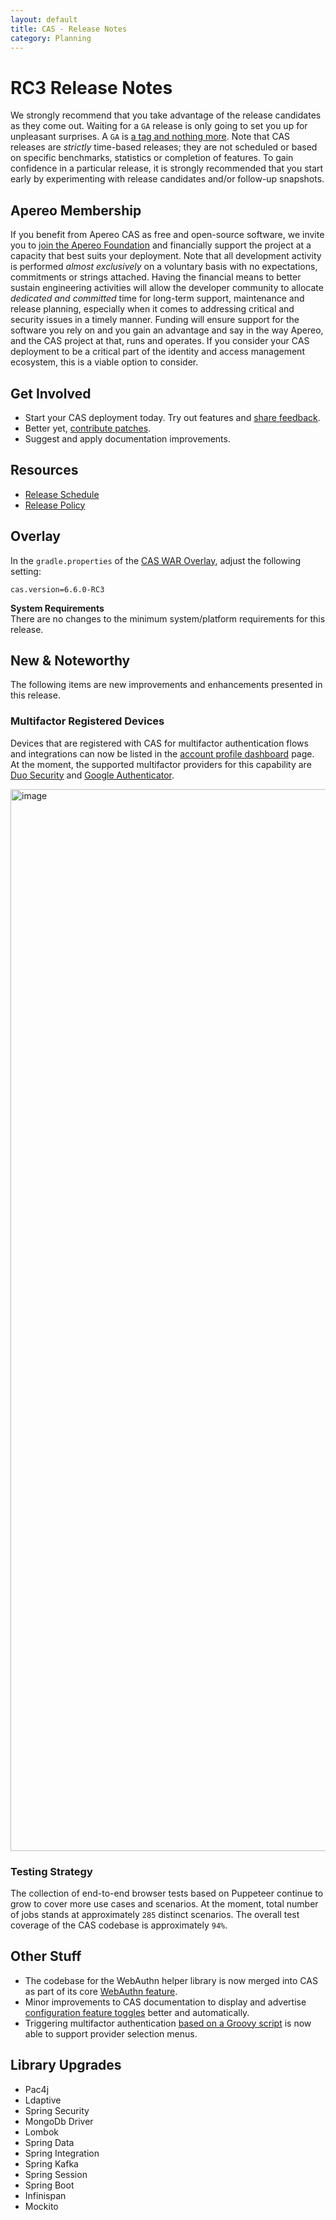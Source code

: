 ```yaml
---
layout: default
title: CAS - Release Notes
category: Planning
---
```


# RC3 Release Notes

We strongly recommend that you take advantage of the release candidates as they come out. Waiting for a `GA` release is only going to set
you up for unpleasant surprises. A `GA`
is [a tag and nothing more](https://apereo.github.io/2017/03/08/the-myth-of-ga-rel/). Note that CAS releases are *strictly* time-based
releases; they are not scheduled or based on specific benchmarks, statistics or completion of features. To gain confidence in a particular
release, it is strongly recommended that you start early by experimenting with release candidates and/or follow-up snapshots.

## Apereo Membership

If you benefit from Apereo CAS as free and open-source software, we invite you
to [join the Apereo Foundation](https://www.apereo.org/content/apereo-membership)
and financially support the project at a capacity that best suits your deployment. Note that all development activity is performed
*almost exclusively* on a voluntary basis with no expectations, commitments or strings attached. Having the financial means to better
sustain engineering activities will allow the developer community to allocate *dedicated and committed* time for long-term support,
maintenance and release planning, especially when it comes to addressing critical and security issues in a timely manner. Funding will
ensure support for the software you rely on and you gain an advantage and say in the way Apereo, and the CAS project at that, runs and
operates. If you consider your CAS deployment to be a critical part of the identity and access management ecosystem, this is a viable option to consider.

## Get Involved

- Start your CAS deployment today. Try out features and [share feedback](/cas/Mailing-Lists.html).
- Better yet, [contribute patches](/cas/developer/Contributor-Guidelines.html).
- Suggest and apply documentation improvements.

## Resources

- [Release Schedule](https://github.com/apereo/cas/milestones)
- [Release Policy](/cas/developer/Release-Policy.html)

## Overlay

In the `gradle.properties` of the [CAS WAR Overlay](../installation/WAR-Overlay-Installation.html), adjust the following setting:

```properties
cas.version=6.6.0-RC3
```

<div class="alert alert-info">
<strong>System Requirements</strong><br/>There are no changes to the minimum system/platform requirements for this release.
</div>

## New & Noteworthy

The following items are new improvements and enhancements presented in this release.

### Multifactor Registered Devices

Devices that are registered with CAS for multifactor authentication flows and integrations can now be listed 
in the [account profile dashboard](../registration/Account-Management-Overview.html) page. At the moment, 
the supported multifactor providers for this capability 
are [Duo Security](../mfa/DuoSecurity-Authentication.html) and [Google Authenticator](../mfa/GoogleAuthenticator-Authentication.html). 

<img width="1699" alt="image" src="https://user-images.githubusercontent.com/1205228/164191147-1864c987-a339-4678-98e6-54d2beb8200c.png">

### Testing Strategy

The collection of end-to-end browser tests based on Puppeteer continue to grow to cover more use cases and scenarios. At the moment, total number of jobs stands at approximately `285` distinct scenarios. The overall test coverage of the CAS codebase is approximately `94%`. 

## Other Stuff
    
- The codebase for the WebAuthn helper library is now merged into CAS as part of its core [WebAuthn feature](../mfa/FIDO2-WebAuthn-Authentication.html).
- Minor improvements to CAS documentation to display and advertise [configuration feature toggles](../configuration/Configuration-Feature-Toggles.html) better and automatically.
- Triggering multifactor authentication [based on a Groovy script](../mfa/Configuring-Multifactor-Authentication-Triggers-Groovy.html) is now able to support provider selection menus.

## Library Upgrades

- Pac4j
- Ldaptive
- Spring Security
- MongoDb Driver
- Lombok
- Spring Data
- Spring Integration
- Spring Kafka
- Spring Session
- Spring Boot
- Infinispan
- Mockito

